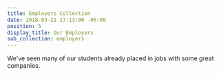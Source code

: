 ```yaml
---
title: Employers Collection
date: 2018-03-21 17:13:00 -06:00
position: 5
display_title: Our Employers
sub_collection: employers
---
```


We've seen many of our students already placed in jobs with some great companies.
